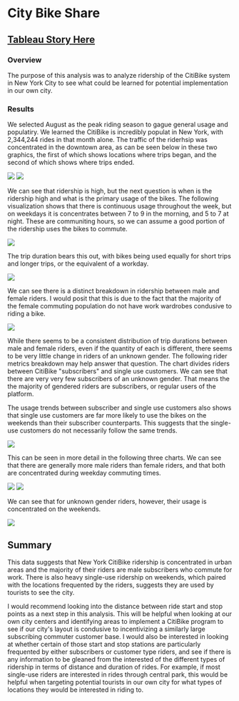 # City Bike Share

## [Tableau Story Here](https://public.tableau.com/profile/mikayla.kurland#!/vizhome/Book2_16104131765600/NYCitiBikeStory?publish=yes)

### Overview


The purpose of this analysis was to analyze ridership of the CitiBike system in New York City to see what could be learned for potential implementation in our own city. 

### Results
We selected August as the peak riding season to gague general usage and populatiry. We learned the CitiBike is incredibly populat in New York, with 2,344,244 rides in that month alone. The traffic of the riderhsip was concentrated in the downtown area, as can be seen below in these two graphics, the first of which shows locations where trips began, and the second of which shows where trips ended. 

![](TripStarts.png)
![](TripEnds.png)

We can see that ridership is high, but the next question is when is the ridership high and what is the primary usage of the bikes. The following visualization shows that there is continuous usage throughout the week, but on weekdays it is concentrates between 7 to 9 in the morning, and 5 to 7 at night. These are communiting hours, so we can assume a good portion of the ridership uses the bikes to commute. 

![](TripTimesWeek.png)

The trip duration bears this out, with bikes being used equally for short trips and longer trips, or the equivalent of a workday.

![](TripDuration.png)

We can see there is a distinct breakdown in ridership between male and female riders. I would posit that this is due to the fact that the majority of the female commuting population do not have work wardrobes condusive to riding a bike. 

![](TripDurationGender.png)

While there seems to be a consistent distribution of trip durations between male and female riders, even if the quantity of each is different, there seems to be very little change in riders of an unknown gender. The following rider metrics breakdown may help answer that question. The chart divides riders between CitiBike "subscribers" and single use customers. We can see that there are very very few subscribers of an unknown gender. That means the the majority of gendered riders are subscribers, or regular users of the platform. 

The usage trends between subscriber and single use customers also shows that single use customers are far more likely to use the bikes on the weekends than their subscriber counterparts. This suggests that the single-use customers do not necessarily follow the same trends.

![](RidersGenderWeek.png)

This can be seen in more detail in the following three charts. We can see that there are generally more male riders than female riders, and that both are concentrated during weekday commuting times.

![](WomenWeekRiders.png)  ![](MaleWeekRiders.png)

We can see that for unknown gender riders, however, their usage is concentrated on the weekends.

![](UnknownWeekRiders.png)

## Summary

This data suggests that New York CitiBike ridership is concentrated in urban areas and the majority of their riders are male subscribers who commute for work. There is also  heavy single-use ridership on weekends, which paired with the locations frequented by the riders, suggests they are used by tourists to see the city. 

I would recommend looking into the distance between ride start and stop points as a next step in this analysis. This will be helpful when looking at our own city centers and identifying areas to implement a CitiBike program to see if our city's layout is condusive to incentivizing a similarly large subscribing commuter customer base. I would also be interested in looking at whether certain of those start and stop stations are particularly frequented by either subscribers or customer type riders, and see if there is any information to be gleaned from the interested of the different types of ridership in terms of distance and duration of rides. For example, if most single-use riders are interested in rides through central park, this would be helpful when targeting potential tourists in our own city for what types of locations they would be interested in riding to. 
